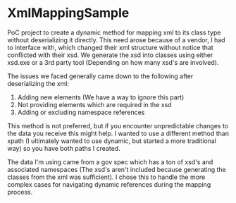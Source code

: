 # XmlMappingSample
PoC project to create a dynamic method for mapping xml to its class type without deserializing it directly. This need arose because of a vendor, I had to interface with, which changed their xml structure without notice that conflicted with their xsd. We generate the xsd into classes using either xsd.exe or a 3rd party tool (Depending on how many xsd's are involved).

The issues we faced generally came down to the following after deserializing the xml:
1. Adding new elements (We have a way to ignore this part)
2. Not providing elements which are required in the xsd
3. Adding or excluding namespace references

This method is not preferred, but if you encounter unpredictable changes to the data you receive this might help. I wanted to use a different method than xpath (I ultimately wanted to use dynamic, but started a more traditional way) so you have both paths I created.

The data I'm using came from a gov spec which has a ton of xsd's and associated namespaces (The xsd's aren't included because generating the classes from the xml was sufficient). I chose this to handle the more complex cases for navigating dynamic references during the mapping process.
